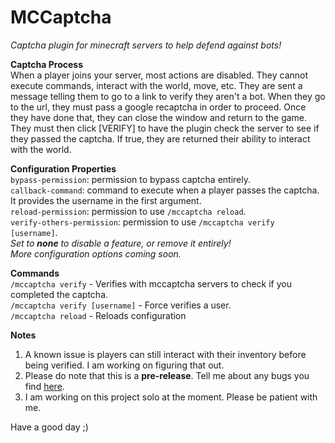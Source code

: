 # MCCaptcha
_Captcha plugin for minecraft servers to help defend against bots!_

**Captcha Process**<br />
When a player joins your server, most actions are disabled. They cannot execute commands, interact with the world, move, etc. They are sent a message telling them to go to a link to verify they aren't a bot. When they go to the url, they must pass a google recaptcha in order to proceed. Once they have done that, they can close the window and return to the game. They must then click [VERIFY] to have the plugin check the server to see if they passed the captcha. If true, they are returned their ability to interact with the world.<br />

**Configuration Properties**<br />
`bypass-permission`: permission to bypass captcha entirely.<br />
`callback-command`: command to execute when a player passes the captcha. It provides the username in the first argument.<br />
`reload-permission`: permission to use `/mccaptcha reload`.<br />
`verify-others-permission`: permission to use `/mccaptcha verify [username]`.<br />
_Set to **none** to disable a feature, or remove it entirely!_<br />
_More configuration options coming soon._<br />

**Commands**<br />
`/mccaptcha verify` - Verifies with mccaptcha servers to check if you completed the captcha.<br />
`/mccaptcha verify [username]` - Force verifies a user.<br />
`/mccaptcha reload` - Reloads configuration<br />

**Notes**<br />
1. A known issue is players can still interact with their inventory before being verified. I am working on figuring that out.
2. Please do note that this is a **pre-release**. Tell me about any bugs you find [here](https://github.com/CollidaDev/MCCaptcha/issues).
3. I am working on this project solo at the moment. Please be patient with me.

Have a good day ;)
